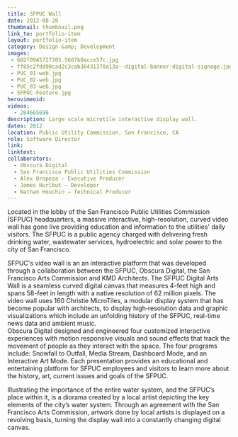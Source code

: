 ```yaml
---
title: SFPUC Wall
date: 2012-08-20
thumbnail: thumbnail.png
link_to: portfolio-item
layout: portfolio-item
category: Design &amp; Development
images:
 - 602f0945727705.5607b0acce57c.jpg
 - ff85c2fdd90cad2c3cab36431378a13a--digital-banner-digital-signage.jpg
 - PUC_01-web.jpg
 - PUC_02-web.jpg
 - PUC_03-web.jpg
 - SFPUC-Feature.jpg
herovimeoid:
videos:
  - 284665696
description: Large scale microtile interactive display wall.
dates: 2012
location: Public Utility Commission, San Francisco, CA
role: Software Director
link:
linktext:
collaborators:
  - Obscura Digital
  - San Francisco Public Utilities Commission
  - Alex Oropeza – Executive Producer
  - James Hurlbut – Developer
  - Nathan Houchin – Technical Producer
---
```

Located in the lobby of the San Francisco Public Utilities Commission (SFPUC) headquarters, a massive interactive, high-resolution, curved video wall has gone live providing education and information to the utilities' daily visitors. The SFPUC is a public agency charged with delivering fresh drinking water, wastewater services, hydroelectric and solar power to the city of San Francisco.

SFPUC's video wall is an an interactive platform that was developed through a collaboration between the SFPUC, Obscura Digital, the San Francisco Arts Commission and KMD Architects. The SFPUC Digital Arts Wall is a seamless curved digital canvas that measures 4-feet high and spans 58-feet in length with a native resolution of 62 million pixels. The video wall uses 160 Christie MicroTiles, a modular display system that has become popular with architects, to display high‐resolution data and graphic visualizations which include an unfolding history of the SFPUC, real-time news data and ambient music.   
Obscura Digital designed and engineered four customized interactive experiences with motion responsive visuals and sound effects that track the movement of people as they interact with the space. The four programs include: Snowfall to Outfall, Media Stream, Dashboard Mode, and an Interactive Art Mode. Each presentation provides an educational and entertaining platform for SFPUC employees and visitors to learn more about the history, art, current issues and goals of the SFPUC.

Illustrating the importance of the entire water system, and the SFPUC’s place within it, is a diorama created by a local artist depicting the key elements of the city’s water system. Through an agreement with the San Francisco Arts Commission, artwork done by local artists is displayed on a revolving basis, turning the display wall into a constantly changing digital canvas.
